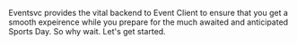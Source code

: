 Eventsvc provides the vital backend to Event Client to ensure that you get a smooth expeirence while you prepare for the much awaited and anticipated Sports Day. 
So why wait. 
Let's get started.

